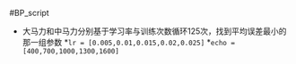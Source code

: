 #BP_script
- 大马力和中马力分别基于学习率与训练次数循环125次，找到平均误差最小的那一组参数
*```lr = [0.005,0.01,0.015,0.02,0.025]```
*```echo = [400,700,1000,1300,1600]```
